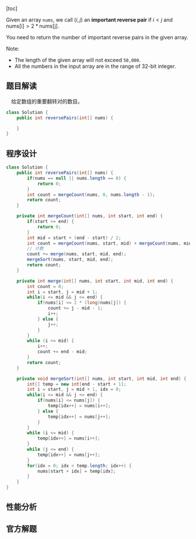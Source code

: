[toc]

Given an array `nums`, we call $(i, j)$ an **important reverse pair** if $i < j$ and $\text{nums[i]} > 2*\text{nums[j]}$.

You need to return the number of important reverse pairs in the given array.

Note:

* The length of the given array will not exceed `50,000`.
* All the numbers in the input array are in the range of 32-bit integer.



## 题目解读

&emsp;给定数组的重要翻转对的数目。

```java
class Solution {
    public int reversePairs(int[] nums) {

    }
}
```

## 程序设计



```java
class Solution {
    public int reversePairs(int[] nums) {
        if(nums == null || nums.length == 0) {
            return 0;
        }
        int count = mergeCount(nums, 0, nums.length - 1);
        return count;
    }

    private int mergeCount(int[] nums, int start, int end) {
        if(start >= end) {
            return 0;
        }
        int mid = start + (end - start) / 2;
        int count = mergeCount(nums, start, mid) + mergeCount(nums, mid + 1, end);
        // 计数
        count += merge(nums, start, mid, end);
        mergeSort(nums, start, mid, end);
        return count;
    }

    private int merge(int[] nums, int start, int mid, int end) {
        int count = 0;
        int i = start, j = mid + 1;
        while(i <= mid && j <= end) {
            if(nums[i] <= 2 * (long)nums[j]) {
                count += j - mid - 1;
                i++;
            } else {
                j++;
            }
        }
        while (i <= mid) {
            i++;
            count += end - mid;
        }
        return count;
    }

    private void mergeSort(int[] nums, int start, int mid, int end) {
        int[] temp = new int[end - start + 1];
        int i = start, j = mid + 1, idx = 0;
        while(i <= mid && j <= end) {
            if(nums[i] <= nums[j]) {
                temp[idx++] = nums[i++];
            } else {
                temp[idx++] = nums[j++];
            }
        }
        while (i <= mid) {
            temp[idx++] = nums[i++];
        }
        while (j <= end) {
            temp[idx++] = nums[j++];
        }
        for(idx = 0; idx < temp.length; idx++) {
            nums[start + idx] = temp[idx];
        }
    }
}
```



## 性能分析



## 官方解题

